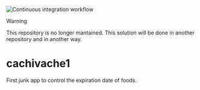 ![Continuous integration workflow](https://github.com/pablomgdev/cachivache1/actions/workflows/continuous-integration.yml/badge.svg)

> [!WARNING]  
> This repository is no longer mantained. This solution will be done in another repository and in another way.

# cachivache1
First junk app to control the expiration date of foods.
